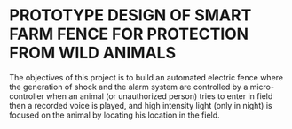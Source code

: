 # PROTOTYPE DESIGN OF SMART FARM FENCE FOR PROTECTION FROM WILD ANIMALS
The objectives of this project is to build an automated electric fence where the generation of shock and the alarm system are controlled by a micro-controller when an animal (or unauthorized person) tries to enter in field then a recorded voice is played, and high intensity light (only in night) is focused on the animal by locating his location in the field.

